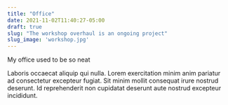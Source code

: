 ```yaml
---
title: "Office"
date: 2021-11-02T11:40:27-05:00
draft: true
slug: "The workshop overhaul is an ongoing project"
slug_image: 'workshop.jpg'
---
```

My office used to be so neat

Laboris occaecat aliquip qui nulla. Lorem exercitation minim anim pariatur ad consectetur excepteur fugiat. Sit minim mollit consequat irure nostrud deserunt. Id reprehenderit non cupidatat deserunt aute nostrud excepteur incididunt.
